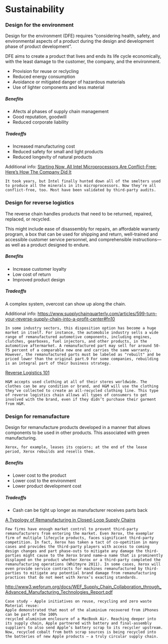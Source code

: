 # Sustainability

### Design for the environment

Design for the environment (DFE) requires “considering health, safety, and environmental aspects of a
product during the design and development phase of product development”.

DFE aims to create a product that lives and ends its life cycle economically, with the least damage to the customer, the company, and the environment.

- Provision for reuse or reclycling
- Reduced energy consumption
- Avoidance or mitigated danger of hazardous materials
- Use of lighter components and less material

##### Benefits

- Afects al phases of supply chain management
- Good reputation, goodwill
- Reduced corporate liability

##### Tradeoffs

- Increased manufacturing cost
- Reduced safety for small and light products
- Reduced longevity of natural products

Additional info: [Starting Now, All Intel Microprocessors Are Conflict-Free: Here’s How The Company Did It](https://www.fastcompany.com/3024292/starting-now-all-intel-microprocessors-are-conflict-free-heres-how-the-company-did-it)

```
It took years, but Intel finally hunted down all of the smelters used to produce all the minerals in its microprocessors. Now they’re all conflict-free, too. Most have been validated by third-party audits.
```

### Design for reverse logistics

The reverse chain handles products that need to be returned, repaired, replaced, or recycled. 

This might include ease of disassembly for repairs, an affordable warranty program, a box that can be
used for shipping and return, well-trained and accessible customer service personnel, and comprehensible
instructions—as well as a product designed to endure.

##### Benefits

- Increase customer loyalty
- Low cost of return
- Improved product design

##### Tradeoffs

A complex system, overcost can show up along the chain.

Additional info: https://www.supplychainquarterly.com/articles/599-turn-your-reverse-supply-chain-into-a-profit-center#fn10

```
In some industry sectors, this disposition option has become a huge market in itself. For instance, the automobile industry sells a wide range of remanufactured automotive components, including engines, clutches, gearboxes, fuel injectors, and other products, in the automotive aftermarket. A remanufactured part may sell for around 50-75 percent of a comparable new one and carries the same warranty. However, the remanufactured parts must be labeled as "rebuilt" and be priced lower than the original part.9 For some companies, rebuilding is an integral part of their business strategy. 
```

[Reverse Logistics 101](https://www.allthingssupplychain.com/reverse-logistics-101/)

```
H&M accepts used clothing at all of their stores worldwide. The clothes can be any condition or brand, and H&M will use the clothing they’ve collected to create an all-recycled clothing line. This type of reverse logistics chain allows all types of consumers to get involved with the brand, even if they didn’t purchase their garment from H&M.
```

### Design for remanufacture

Design for remanufacture products developed in a manner that allows components to be used in other products. This 
associated with green manufacturing.

```
Xerox, for example, leases its copiers; at the end of the lease period, Xerox rebuilds and resells them.
```

##### Benefits

- Lower cost to the product
- Lower cost to the environment
- Lower product development cost

##### Tradeoffs

- Cash can be tight up longer as manufacturer receives parts back

[A Typology of Remanufacturing in Closed-Loop Supply Chains](https://ukdiss.com/examples/closed-loop-supply-chains.php)

```
Few firms have enough market control to prevent third-party remanufacturers from entering the market. Even Xerox, the exemplar firm of multiple lifecycle products, faces significant third-party competition. In fact, Xerox has taken a tact of co-opetition in many cases and provides the third-party players with access to coming design changes and part phase-outs to mitigate any damage the third-parties might cause to the Xerox brand name—a name that is prominently displayed on the product whether Xerox or a third-party completed the remanufacturing operations (Whitmyre 2011). In some cases, Xerox will even provide service contracts for machines remanufactured by third-parties to mitigate any potential brand damage from remanufacturing practices that do not meet with Xerox’s exacting standards.
```

http://www3.weforum.org/docs/WEF_Supply_Chain_Collaboration_through_Advanced_Manufacturing_Technologies_Report.pdf

```
Case study - Apple initiatives on reuse, recycling and zero waste
Material reuse: 
Apple demonstrated that most of the aluminium recovered from iPhones can be part of the 100%
recycled aluminium enclosure of a MacBook Air. Reaching deeper into its supply chain, Apple partnered with battery and final-assembly suppliers to also send Apple’s battery scrap to its recycler upstream. Now, recycled cobalt from both scrap sources is being recycled into the batteries of new Apple products – a truly circular supply chain.
```

